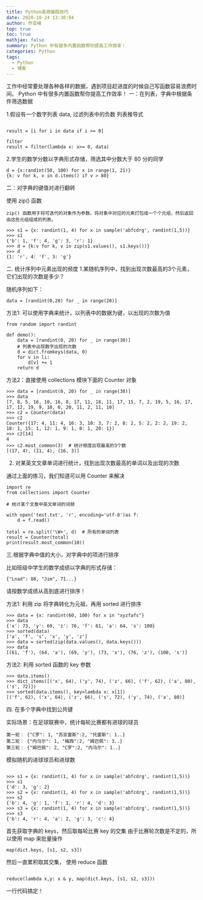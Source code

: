 ```yaml
---
title: Python高效编程技巧
date: 2020-10-24 13:30:04
author: 乔亚峰
top: true
toc: true
mathjax: false
summary: Python 中有很多内置函数帮你提高工作效率！
categories: Python
tags:
  - Python
  - 博客
---
```


工作中经常要处理各种各样的数据，遇到项目赶进度的时候自己写函数容易浪费时间。
Python 中有很多内置函数帮你提高工作效率！
一：在列表，字典中根据条件筛选数据

1.假设有一个数字列表 data, 过滤列表中的负数
列表推导式


```

result = [i for i in data if i >= 0]

filter
result = filter(lambda x: x>= 0, data)
```


2.学生的数学分数以字典形式存储，筛选其中分数大于 80 分的同学




```
d = {x:randint(50, 100) for x in range(1, 21)}
{k: v for k, v in d.items() if v > 80}
```

二：对字典的键值对进行翻转

使用 zip() 函数

    zip() 函数用于将可迭代的对象作为参数，将对象中对应的元素打包成一个个元组，然后返回由这些元组组成的列表。

```
>>> s1 = {x: randint(1, 4) for x in sample('abfcdrg', randint(1,5))}
>>> s1
{'b': 1, 'f': 4, 'g': 3, 'r': 1}
>>> d = {k:v for k, v in zip(s1.values(), s1.keys())}
>>> d
{1: 'r', 4: 'f', 3: 'g'}
```


二. 统计序列中元素出现的频度
1.某随机序列中，找到出现次数最高的3个元素，它们出现的次数是多少？

随机序列如下：

```
data = [randint(0,20) for _ in range(20)]
```



方法1: 可以使用字典来统计，以列表中的数据为键，以出现的次数为值


```
from random import randint

def demo():
    data = [randint(0, 20) for _ in range(30)]
    # 列表中出现数字出现的次数
    d = dict.fromkeys(data, 0)
    for v in li:
        d[v] += 1
    return d
```


方法2：直接使用 collections 模块下面的 Counter 对象


```
>>> data = [randint(0, 20) for _ in range(30)]
>>> data
[7, 8, 5, 16, 10, 16, 8, 17, 11, 18, 11, 17, 15, 7, 2, 19, 5, 16, 17, 17, 12, 19, 9, 10, 0, 20, 11, 2, 11, 10]
>>> c2 = Counter(data)
>>> c2
Counter({17: 4, 11: 4, 16: 3, 10: 3, 7: 2, 8: 2, 5: 2, 2: 2, 19: 2, 18: 1, 15: 1, 12: 1, 9: 1, 0: 1, 20: 1})
>>> c2[14]
4
>>> c2.most_common(3)  # 统计频度出现最高的3个数
[(17, 4), (11, 4), (16, 3)]
```


2. 对某英文文章单词进行统计，找到出现次数最高的单词以及出现的次数

通过上面的练习，我们知道可以用 Counter 来解决


```
import re
from collections import Counter

# 统计某个文章中英文单词的词频

with open('test.txt', 'r', encoding='utf-8')as f:
    d = f.read()

total = re.split('\W+', d)  # 所有的单词列表
result = Counter(total)
print(result.most_common(10))
```


三.根据字典中值的大小，对字典中的项进行排序

比如班级中学生的数学成绩以字典的形式存储：

```
{"Lnad": 88, "Jim", 71...}
```



请按数学成绩从高到底进行排序！

方法1: 利用 zip 将字典转化为元祖，再用 sorted 进行排序


```
>>> data = {x: randint(60, 100) for x in "xyzfafs"}
>>> data
{'x': 73, 'y': 69, 'z': 76, 'f': 61, 'a': 64, 's': 100}
>>> sorted(data)
['a', 'f', 's', 'x', 'y', 'z']
>>> data = sorted(zip(data.values(), data.keys()))
>>> data
[(61, 'f'), (64, 'a'), (69, 'y'), (73, 'x'), (76, 'z'), (100, 's')]
```



方法2: 利用 sorted 函数的 key 参数


```
>>> data.items()
>>> dict_items([('x', 64), ('y', 74), ('z', 66), ('f', 62), ('a', 80), ('s', 72)])
>>> sorted(data.items(), key=lambda x: x[1])
[('f', 62), ('x', 64), ('z', 66), ('s', 72), ('y', 74), ('a', 80)]
```


四. 在多个字典中找到公共键

实际场景：在足球联赛中，统计每轮比赛都有进球的球员

    第一轮： {"C罗": 1, "苏亚雷斯":2, "托雷斯": 1..}
    第二轮： {"内马尔": 1, "梅西":2, "姆巴佩": 3..}
    第三轮： {"姆巴佩": 2, "C罗":2, "内马尔": 1..}

模拟随机的进球球员和进球数


```

>>> s1 = {x: randint(1, 4) for x in sample('abfcdrg', randint(1,5))}
>>> s1
{'d': 3, 'g': 2}
>>> s2 = {x: randint(1, 4) for x in sample('abfcdrg', randint(1,5))}
>>> s2
{'b': 4, 'g': 1, 'f': 1, 'r': 4, 'd': 3}
>>> s3 = {x: randint(1, 4) for x in sample('abfcdrg', randint(1,5))}
>>> s3
{'b': 4, 'r': 4, 'a': 2, 'g': 3, 'c': 4}
```


首先获取字典的 keys，然后取每轮比赛 key 的交集
由于比赛轮次数是不定的，所以使用 map 来批量操作


```
map(dict.keys, [s1, s2, s3])
```

然后一直累积取其交集， 使用 reduce 函数

```

reduce(lambda x,y: x & y, map(dict.keys, [s1, s2, s3]))
```

一行代码搞定！
